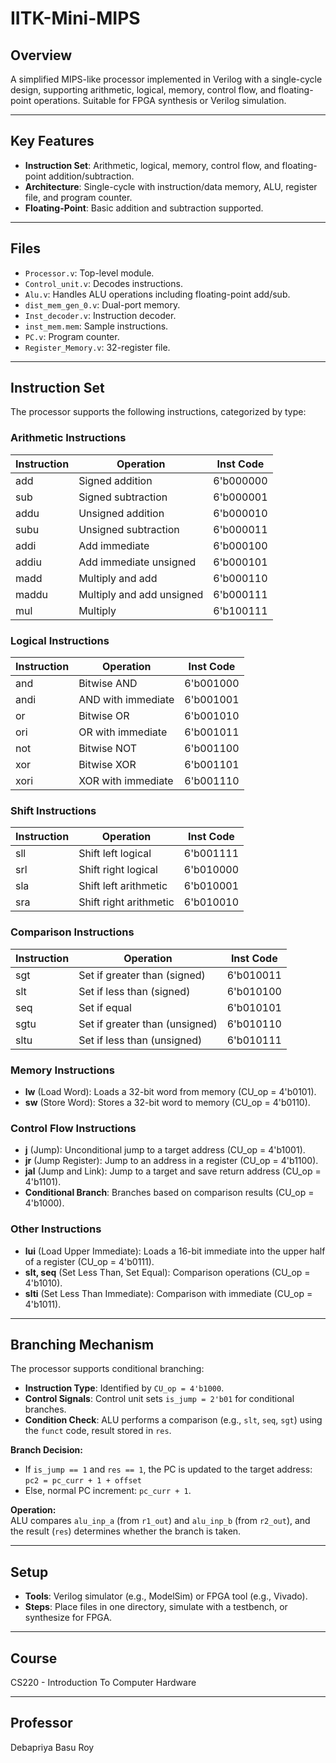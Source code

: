 # IITK-Mini-MIPS

## Overview

A simplified MIPS-like processor implemented in Verilog with a single-cycle design, supporting arithmetic, logical, memory, control flow, and floating-point operations. Suitable for FPGA synthesis or Verilog simulation.

---

## Key Features

- **Instruction Set**: Arithmetic, logical, memory, control flow, and floating-point addition/subtraction.  
- **Architecture**: Single-cycle with instruction/data memory, ALU, register file, and program counter.  
- **Floating-Point**: Basic addition and subtraction supported.

---

## Files

- `Processor.v`: Top-level module.  
- `Control_unit.v`: Decodes instructions.  
- `Alu.v`: Handles ALU operations including floating-point add/sub.  
- `dist_mem_gen_0.v`: Dual-port memory.  
- `Inst_decoder.v`: Instruction decoder.  
- `inst_mem.mem`: Sample instructions.  
- `PC.v`: Program counter.  
- `Register_Memory.v`: 32-register file.

---

## Instruction Set

The processor supports the following instructions, categorized by type:

### Arithmetic Instructions

| Instruction | Operation            | Inst Code    |
|-------------|----------------------|--------------|
| add         | Signed addition      | 6'b000000    |
| sub         | Signed subtraction   | 6'b000001    |
| addu        | Unsigned addition    | 6'b000010    |
| subu        | Unsigned subtraction | 6'b000011    |
| addi        | Add immediate        | 6'b000100    |
| addiu       | Add immediate unsigned | 6'b000101 |
| madd        | Multiply and add     | 6'b000110    |
| maddu       | Multiply and add unsigned | 6'b000111 |
| mul         | Multiply             | 6'b100111    |

### Logical Instructions

| Instruction | Operation          | Inst Code    |
|-------------|--------------------|--------------|
| and         | Bitwise AND        | 6'b001000    |
| andi        | AND with immediate | 6'b001001    |
| or          | Bitwise OR         | 6'b001010    |
| ori         | OR with immediate  | 6'b001011    |
| not         | Bitwise NOT        | 6'b001100    |
| xor         | Bitwise XOR        | 6'b001101    |
| xori        | XOR with immediate | 6'b001110    |

### Shift Instructions

| Instruction | Operation             | Inst Code    |
|-------------|-----------------------|--------------|
| sll         | Shift left logical    | 6'b001111    |
| srl         | Shift right logical   | 6'b010000    |
| sla         | Shift left arithmetic | 6'b010001    |
| sra         | Shift right arithmetic| 6'b010010    |

### Comparison Instructions

| Instruction | Operation                     | Inst Code    |
|-------------|-------------------------------|--------------|
| sgt         | Set if greater than (signed)  | 6'b010011    |
| slt         | Set if less than (signed)     | 6'b010100    |
| seq         | Set if equal                  | 6'b010101    |
| sgtu        | Set if greater than (unsigned)| 6'b010110    |
| sltu        | Set if less than (unsigned)   | 6'b010111    |

### Memory Instructions

- **lw** (Load Word): Loads a 32-bit word from memory (CU_op = 4'b0101).  
- **sw** (Store Word): Stores a 32-bit word to memory (CU_op = 4'b0110).

### Control Flow Instructions

- **j** (Jump): Unconditional jump to a target address (CU_op = 4'b1001).  
- **jr** (Jump Register): Jump to an address in a register (CU_op = 4'b1100).  
- **jal** (Jump and Link): Jump to a target and save return address (CU_op = 4'b1101).  
- **Conditional Branch**: Branches based on comparison results (CU_op = 4'b1000).

### Other Instructions

- **lui** (Load Upper Immediate): Loads a 16-bit immediate into the upper half of a register (CU_op = 4'b0111).  
- **slt, seq** (Set Less Than, Set Equal): Comparison operations (CU_op = 4'b1010).  
- **slti** (Set Less Than Immediate): Comparison with immediate (CU_op = 4'b1011).

---

## Branching Mechanism

The processor supports conditional branching:

- **Instruction Type**: Identified by `CU_op = 4'b1000`.  
- **Control Signals**: Control unit sets `is_jump = 2'b01` for conditional branches.  
- **Condition Check**: ALU performs a comparison (e.g., `slt`, `seq`, `sgt`) using the `funct` code, result stored in `res`.

**Branch Decision:**
- If `is_jump == 1` and `res == 1`, the PC is updated to the target address:  
  `pc2 = pc_curr + 1 + offset`
- Else, normal PC increment: `pc_curr + 1`.

**Operation:**  
ALU compares `alu_inp_a` (from `r1_out`) and `alu_inp_b` (from `r2_out`), and the result (`res`) determines whether the branch is taken.

---

## Setup

- **Tools**: Verilog simulator (e.g., ModelSim) or FPGA tool (e.g., Vivado).  
- **Steps**: Place files in one directory, simulate with a testbench, or synthesize for FPGA.

---

## Course
CS220 - Introduction To Computer Hardware

---

## Professor
Debapriya Basu Roy
